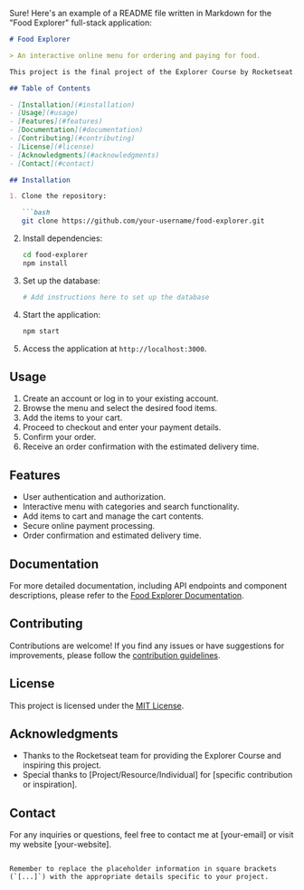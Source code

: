 Sure! Here's an example of a README file written in Markdown for the "Food Explorer" full-stack application:

```markdown
# Food Explorer

> An interactive online menu for ordering and paying for food.

This project is the final project of the Explorer Course by Rocketseat. The Food Explorer application allows clients to browse and order food items from a menu, as well as make payments online.

## Table of Contents

- [Installation](#installation)
- [Usage](#usage)
- [Features](#features)
- [Documentation](#documentation)
- [Contributing](#contributing)
- [License](#license)
- [Acknowledgments](#acknowledgments)
- [Contact](#contact)

## Installation

1. Clone the repository:

   ```bash
   git clone https://github.com/your-username/food-explorer.git
   ```

2. Install dependencies:

   ```bash
   cd food-explorer
   npm install
   ```

3. Set up the database:

   ```bash
   # Add instructions here to set up the database
   ```

4. Start the application:

   ```bash
   npm start
   ```

5. Access the application at `http://localhost:3000`.

## Usage

1. Create an account or log in to your existing account.
2. Browse the menu and select the desired food items.
3. Add the items to your cart.
4. Proceed to checkout and enter your payment details.
5. Confirm your order.
6. Receive an order confirmation with the estimated delivery time.

## Features

- User authentication and authorization.
- Interactive menu with categories and search functionality.
- Add items to cart and manage the cart contents.
- Secure online payment processing.
- Order confirmation and estimated delivery time.

## Documentation

For more detailed documentation, including API endpoints and component descriptions, please refer to the [Food Explorer Documentation](https://link-to-documentation).

## Contributing

Contributions are welcome! If you find any issues or have suggestions for improvements, please follow the [contribution guidelines](https://link-to-contribution-guidelines).

## License

This project is licensed under the [MIT License](LICENSE).

## Acknowledgments

- Thanks to the Rocketseat team for providing the Explorer Course and inspiring this project.
- Special thanks to [Project/Resource/Individual] for [specific contribution or inspiration].

## Contact

For any inquiries or questions, feel free to contact me at [your-email] or visit my website [your-website].

```

Remember to replace the placeholder information in square brackets (`[...]`) with the appropriate details specific to your project.
